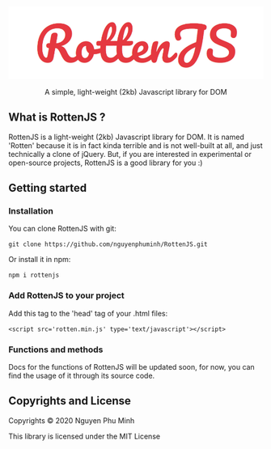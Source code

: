 <div align="center">
	<img src='assets/logo.png'/>
	<br/>
	<p>A simple, light-weight (2kb) Javascript library for DOM</p>
</div>

## What is RottenJS ?
RottenJS is a light-weight (2kb) Javascript library for DOM. It is named 'Rotten' because it is in fact kinda terrible and is not well-built at all, and just technically a clone of jQuery. But, if you are interested in experimental or open-source projects, RottenJS is a good library for you :)

## Getting started
### Installation
You can clone RottenJS with git:

	git clone https://github.com/nguyenphuminh/RottenJS.git

Or install it in npm:

	npm i rottenjs

### Add RottenJS to your project
Add this tag to the 'head' tag of your .html files:

	<script src='rotten.min.js' type='text/javascript'></script>

### Functions and methods
Docs for the functions of RottenJS will be updated soon, for now, you can find the usage of it through its source code.

## Copyrights and License
Copyrights © 2020 Nguyen Phu Minh

This library is licensed under the MIT License
